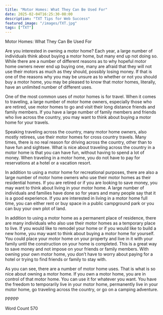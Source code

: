 ```yaml
---
title: "Motor Homes: What They Can Be Used For"
date: 2025-02-04T16:25:30-08:00
description: "TXT Tips for Web Success"
featured_image: "/images/TXT.jpg"
tags: ["TXT"]
---
```


Motor Homes: What They Can Be Used For

Are you interested in owning a motor home?  Each year, a large number of individuals think about buying a motor home, but many end up not doing so. While there are a number of different reasons as to why hopeful motor home owners never end up buying one, many are afraid that they will not use their motors as much as they should, possibly losing money.  If that is one of the reasons why you may be unsure as to whether or not you should buy a motor home, you may be pleased to know that motor homes, literally, have an unlimited number of different uses.

One of the most common uses of motor homes is for travel. When it comes to traveling, a large number of motor home owners, especially those who are retired, use motor homes to go and visit their long distance friends and family members.  If you have a large number of family members and friends who live across the country, you may want to think about buying a motor home for your travels.

Speaking traveling across the country, many motor home owners, also mostly retirees, use their motor homes for cross country travels.  Many times, there is no real reason for driving across the country, other than to have fun and sightsee.  What is nice about traveling across the country in a motor home is that you can have fun, without having to spend a lot of money.  When traveling in a motor home, you do not have to pay for reservations at a hotel or a vacation resort.

In addition to using a motor home for recreational purposes, there are also a large number of motor home owners who use their motor homes as their residential homes.  If you are retired or if you are looking to save money, you may want to think about living in your motor home. A large number of individuals and families have done so for years and many people say that it is a good experience. If you are interested in living in a motor home full time, you can either rent or buy space in a public campground park or you can buy your own plot of land.

In addition to using a motor home as a permanent place of residence, there are many individuals who also use their motor homes as a temporary place to live.  If you would like to remodel your home or if you would like to build a new home, you may want to think about buying a motor home for yourself.  You could place your motor home on your property and live in it with your family until the construction on your home is completed.  This is a great way to save money and not impose on your friends or family members.  With owning your own motor home, you don’t have to worry about paying for a hotel or trying to find friends or family to stay with.

As you can see, there are a number of motor home uses.  That is what is so nice about owning a motor home.  If you own a motor home, you are in control of that motor home. You can use it for whatever you want.  You have the freedom to temporarily live in your motor home, permanently live in your motor home, go traveling across the country, or go on a camping adventure.

PPPPP

Word Count 570

